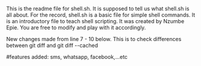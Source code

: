 This is the readme file for shell.sh. 
It is supposed to tell us what shell.sh is all about. 
For the record, shell.sh is a basic file for simple shell commands.
It is an introductory file to teach shell scripting. 
It was created by Nzumbe Epie. 
You are free to modify and play with it accordingly. 

New changes made from line 7 - 10 below. 
This is to check differences between git diff
and git diff --cached

#features added: sms, whatsapp, facebook,...etc